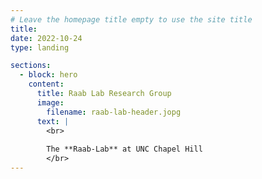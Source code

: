 ```yaml
---
# Leave the homepage title empty to use the site title
title:
date: 2022-10-24
type: landing

sections:
  - block: hero
    content:
      title: Raab Lab Research Group
      image:
        filename: raab-lab-header.jopg
      text: |
        <br>
        
        The **Raab-Lab** at UNC Chapel Hill
        </br> 
---
```

  